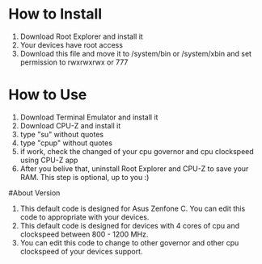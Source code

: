 # How to Install
1. Download Root Explorer and install it
2. Your devices have root access
3. Download this file and move it to /system/bin or /system/xbin and set permission to rwxrwxrwx or 777

# How to Use
1. Download Terminal Emulator and install it
2. Download CPU-Z and install it
3. type "su" without quotes
4. type "cpup" without quotes
5. if work, check the changed of your cpu governor and cpu clockspeed using CPU-Z app
6. After you belive that, uninstall Root Explorer and CPU-Z to save your RAM. This step is optional, up to you :)

#About Version
1. This default code is designed for Asus Zenfone C. You can edit this code to appropriate with your devices.
2. This default code is designed for devices with 4 cores of cpu and clockspeed between 800 - 1200 MHz.
3. You can edit this code to change to other governor and other cpu clockspeed of your devices support.
